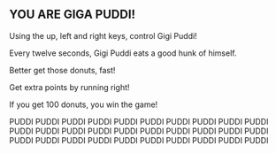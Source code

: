 YOU ARE GIGA PUDDI!
-------------------

Using the up, left and right keys, control Gigi Puddi!

Every twelve seconds, Gigi Puddi eats a good hunk of himself.

Better get those donuts, fast!

Get extra points by running right!

If you get 100 donuts, you win the game!

PUDDI PUDDI PUDDI PUDDI PUDDI PUDDI PUDDI PUDDI PUDDI PUDDI PUDDI PUDDI PUDDI PUDDI PUDDI PUDDI PUDDI PUDDI PUDDI PUDDI PUDDI PUDDI PUDDI PUDDI PUDDI PUDDI PUDDI PUDDI PUDDI PUDDI 
